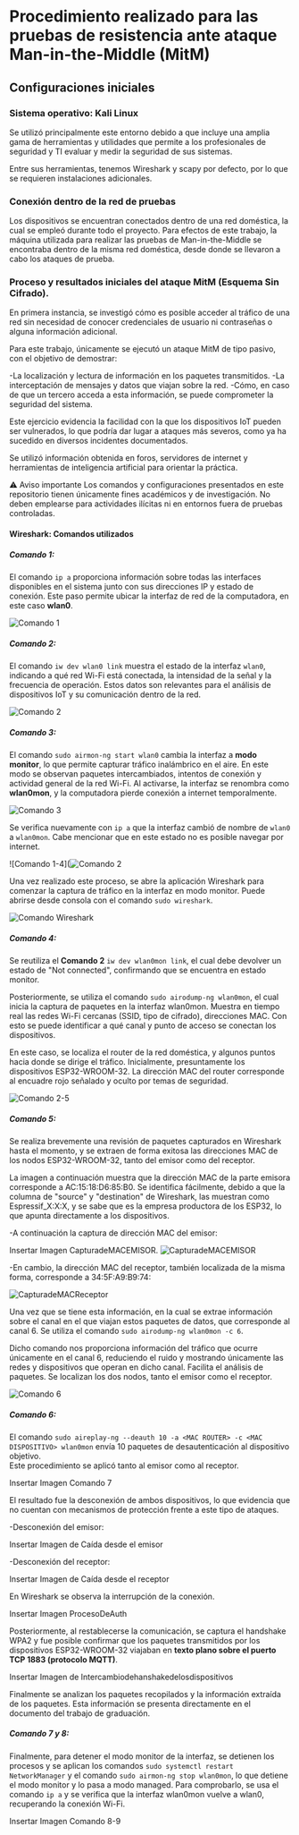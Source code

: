 # Procedimiento realizado para las pruebas de resistencia ante ataque Man-in-the-Middle (MitM)

## Configuraciones iniciales

### Sistema operativo: Kali Linux

Se utilizó principalmente este entorno debido a que incluye una amplia gama de herramientas y utilidades que permite a los profesionales de seguridad y  TI evaluar y medir la seguridad de sus sistemas.

Entre sus herramientas, tenemos Wireshark y scapy por defecto, por lo que se requieren instalaciones adicionales. 

### Conexión dentro de la red de pruebas

Los dispositivos se encuentran conectados dentro de una red doméstica, la cual se empleó durante todo el proyecto. Para efectos de este trabajo, la máquina utilizada para realizar las pruebas de Man-in-the-Middle se encontraba dentro de la misma red doméstica, desde donde se llevaron a cabo los ataques de prueba.

### Proceso y resultados iniciales del ataque MitM (Esquema Sin Cifrado). 

En primera instancia, se investigó cómo es posible acceder al tráfico de una red sin necesidad de conocer credenciales de usuario ni contraseñas o alguna información adicional.

Para este trabajo, únicamente se ejecutó un ataque MitM de tipo pasivo, con el objetivo de demostrar:

-La localización y lectura de información en los paquetes transmitidos.
-La interceptación de mensajes y datos que viajan sobre la red.
-Cómo, en caso de que un tercero acceda a esta información, se puede comprometer la seguridad del sistema.

Este ejercicio evidencia la facilidad con la que los dispositivos IoT pueden ser vulnerados, lo que podría dar lugar a ataques más severos, como ya ha sucedido en diversos incidentes documentados.

Se utilizó información obtenida en foros, servidores de internet y herramientas de inteligencia artificial para orientar la práctica.


⚠️ Aviso importante
Los comandos y configuraciones presentados en este repositorio tienen únicamente fines académicos y de investigación. No deben emplearse para actividades ilícitas ni en entornos fuera de pruebas controladas.

#### Wireshark: Comandos utilizados

##### Comando 1: 

El comando `ip a` proporciona información sobre todas las interfaces disponibles en el sistema junto con sus direcciones IP y estado de conexión. Este paso permite ubicar la interfaz de red de la computadora, en este caso **wlan0**.
 

![Comando 1](https://github.com/Mariyei/TrabMariaAlvarez/blob/main/Resistencia%20ante%20ataques%20Man-in-the-Middle/Esquema%20Sin%20Cifrado/Material%20visual/Comando%201.png)

##### Comando 2: 

El comando `iw dev wlan0 link` muestra el estado de la interfaz `wlan0`, indicando a qué red Wi-Fi está conectada, la intensidad de la señal y la frecuencia de operación.  Estos datos son relevantes para el análisis de dispositivos IoT y su comunicación dentro de la red.


![Comando 2](https://github.com/Mariyei/TrabMariaAlvarez/blob/main/Resistencia%20ante%20ataques%20Man-in-the-Middle/Esquema%20Sin%20Cifrado/Material%20visual/Comando%202.png)

##### Comando 3: 

El comando `sudo airmon-ng start wlan0` cambia la interfaz a **modo monitor**, lo que permite capturar tráfico inalámbrico en el aire. En este modo se observan paquetes intercambiados, intentos de conexión y actividad general de la red Wi-Fi. Al activarse, la interfaz se renombra como **wlan0mon**, y la computadora pierde conexión a internet temporalmente.

![Comando 3](https://github.com/Mariyei/TrabMariaAlvarez/blob/main/Resistencia%20ante%20ataques%20Man-in-the-Middle/Esquema%20Sin%20Cifrado/Material%20visual/Comando%203.png)

Se verifica nuevamente con `ip a` que la interfaz cambió de nombre de `wlan0` a `wlan0mon`. Cabe mencionar que en este estado no es posible navegar por internet.

![Comando 1-4](![Comando 2](https://github.com/Mariyei/TrabMariaAlvarez/blob/main/Resistencia%20ante%20ataques%20Man-in-the-Middle/Esquema%20Sin%20Cifrado/Material%20visual/Comando%202.png)

Una vez realizado este proceso, se abre la aplicación Wireshark para comenzar la captura de tráfico en la interfaz en modo monitor. Puede abrirse desde consola con el comando `sudo wireshark`.

![Comando Wireshark](https://github.com/Mariyei/TrabMariaAlvarez/blob/main/Resistencia%20ante%20ataques%20Man-in-the-Middle/Esquema%20Sin%20Cifrado/Material%20visual/Comando%20Wireshark.png)

##### Comando 4: 

Se reutiliza el **Comando 2** `iw dev wlan0mon link`, el cual debe devolver un estado de "Not connected", confirmando que se encuentra en estado monitor. 

Posteriormente, se utiliza el comando `sudo airodump-ng wlan0mon`, el cual inicia la captura de paquetes en la interfaz wlan0mon. Muestra en tiempo real las redes Wi-Fi cercanas (SSID,  tipo de cifrado), direcciones MAC. Con esto se puede identificar a qué canal y punto de acceso se conectan los dispositivos. 

En este caso, se localiza el router de la red doméstica, y algunos puntos hacia donde se dirige el tráfico. Inicialmente, presuntamente los dispositivos ESP32-WROOM-32. La dirección MAC del router corresponde al encuadre rojo señalado y oculto por temas de seguridad. 

![Comando 2-5](https://github.com/Mariyei/TrabMariaAlvarez/blob/main/Resistencia%20ante%20ataques%20Man-in-the-Middle/Esquema%20Sin%20Cifrado/Material%20visual/Comando%202-5.png)

##### Comando 5: 

Se realiza brevemente una revisión de paquetes capturados en Wireshark hasta el momento, y se extraen de forma exitosa las direcciones MAC de los nodos ESP32-WROOM-32, tanto del emisor como del receptor. 

La imagen a continuación muestra que la dirección MAC de la parte emisora corresponde a AC:15:18:D6:85:B0. Se identifica fácilmente, debido a que la columna de "source" y "destination" de Wireshark, las muestran como Espressif_X:X:X, y se sabe que es la empresa productora de los ESP32, lo que apunta directamente a los dispositivos. 

-A continuación la captura de dirección MAC del emisor: 

Insertar Imagen CapturadeMACEMISOR. 
![CapturadeMACEMISOR](https://github.com/Mariyei/TrabMariaAlvarez/blob/main/Resistencia%20ante%20ataques%20Man-in-the-Middle/Esquema%20Sin%20Cifrado/Material%20visual/CapturadeMACEMISOR.png)

-En cambio, la dirección MAC del receptor, también localizada de la misma forma, corresponde a 34:5F:A9:B9:74: 

![CapturadeMACReceptor](https://github.com/Mariyei/TrabMariaAlvarez/blob/main/Resistencia%20ante%20ataques%20Man-in-the-Middle/Esquema%20Sin%20Cifrado/Material%20visual/CapturadeMACReceptor.png) 

Una vez que se tiene esta información, en la cual se extrae información sobre el canal en el que viajan estos paquetes de datos, que corresponde al  canal 6. Se utiliza el comando `sudo airodump-ng wlan0mon -c 6`. 

Dicho comando nos proporciona información del tráfico que ocurre únicamente en el canal 6, reduciendo el ruido y mostrando únicamente las redes y dispositivos que operan en dicho canal. Facilita el análisis de paquetes. Se localizan los dos nodos, tanto el emisor como el receptor. 

![Comando 6](https://github.com/Mariyei/TrabMariaAlvarez/blob/main/Resistencia%20ante%20ataques%20Man-in-the-Middle/Esquema%20Sin%20Cifrado/Material%20visual/Comando%206.png)

##### Comando 6: 

El comando `sudo aireplay-ng --deauth 10 -a <MAC ROUTER> -c <MAC DISPOSITIVO> wlan0mon` envía 10 paquetes de desautenticación al dispositivo objetivo.  
Este procedimiento se aplicó tanto al emisor como al receptor.

Insertar Imagen Comando 7

El resultado fue la desconexión de ambos dispositivos, lo que evidencia que no cuentan con mecanismos de protección frente a este tipo de ataques.  

-Desconexión del emisor: 

Insertar Imagen de Caída desde el emisor

-Desconexión del receptor: 

Insertar Imagen de Caída desde el receptor

En Wireshark se observa la interrupción de la conexión.

Insertar Imagen ProcesoDeAuth

Posteriormente, al restablecerse la comunicación, se captura el handshake WPA2 y fue posible confirmar que los paquetes transmitidos por los dispositivos ESP32-WROOM-32 viajaban en **texto plano sobre el puerto TCP 1883 (protocolo MQTT)**.

Insertar Imagen de Intercambiodehanshakedelosdispositivos 

Finalmente se analizan los paquetes recopilados y la información extraída de los paquetes. Esta información se presenta directamente en el documento del trabajo de graduación. 

##### Comando 7 y 8: 

Finalmente, para detener el modo monitor de la interfaz, se detienen los procesos y se aplican los comandos `sudo systemctl restart NetworkManager` y el comando `sudo airmon-ng stop wlan0mon`, lo que detiene el modo monitor y lo pasa a modo managed. Para comprobarlo, se usa el comando `ip a` y se verifica que la interfaz wlan0mon vuelve a wlan0, recuperando la conexión Wi-Fi. 

Insertar Imagen Comando 8-9















